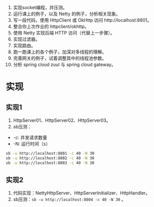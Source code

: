 1. 实现socket编程，并压测。
2. 运行课上的例子，以及 Netty 的例子，分析相关现象。
3. 写一段代码，使用 HttpClient 或 OkHttp 访问 http://localhost:8801。
4. 整合你上次作业的 httpclient/okhttp。
5. 使用 Netty 实现后端 HTTP 访问（代替上一步骤）。
6. 实现过滤器。
7. 实现路由。
8. 跑一跑课上的各个例子，加深对多线程的理解。
9. 完善网关的例子，试着调整其中的线程池参数。
10. 分析 spring cloud zuul 与 spring cloud gateway。


# 实现
## 实现1
1. HttpServer01、HttpServer02、HttpServer03。
2. sb压测：
- -c: 并发请求数量
- -N: 运行时间（s）
```bash
sb -u http://localhost:8801 -c 40 -N 30
sb -u http://localhost:8802 -c 40 -N 30
sb -u http://localhost:8803 -c 40 -N 30
```

## 实现2
1. 代码实现：NettyHttpServer、HttpServerInitializer、HttpHandler。
2. sb压测：`sb -u http://localhost:8804 -c 40 -N 30` 。
